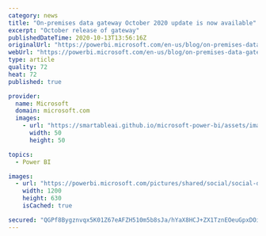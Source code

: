 ```yaml
---
category: news
title: "On-premises data gateway October 2020 update is now available"
excerpt: "October release of gateway"
publishedDateTime: 2020-10-13T13:56:16Z
originalUrl: "https://powerbi.microsoft.com/en-us/blog/on-premises-data-gateway-october-2020-update-is-now-available/"
webUrl: "https://powerbi.microsoft.com/en-us/blog/on-premises-data-gateway-october-2020-update-is-now-available/"
type: article
quality: 72
heat: 72
published: true

provider:
  name: Microsoft
  domain: microsoft.com
  images:
    - url: "https://smartableai.github.io/microsoft-power-bi/assets/images/organizations/microsoft.com-50x50.jpg"
      width: 50
      height: 50

topics:
  - Power BI

images:
  - url: "https://powerbi.microsoft.com/pictures/shared/social/social-default-image.png"
    width: 1200
    height: 630
    isCached: true

secured: "QGPf8Bygznvqx5K01Z67eAFZH510m5b8sJa/hYaX8HCJ+ZX1TznEOeuGpxDOi0VRuW6win8TY8mCpj1MQ1UBgGSo9VSVu4rwc+dolOD9Qck6jgpMQEyCM4Rj+v3lSHz2tpjWaLycvjwXQs7/9w+H0wug/Y1nhlazkUmiQzGPfCtlVwyBkM3tYWQJ1Zjk1CSe4Ohekzui3lfPDDLiu+TLItLeUTGtbQFCm4GuZMj6xy4vyyizZrzfnp7TTn2D9i30QMslOxHkLbohIOLCKpUY3aFyOG1LWuSYfBjrm/01OizvoejhQX5r9eCLVVP1LldkiredEkgrSGuOyHMDXoJOlB0rg11V0qtMJfaD4hq483k=;bSc182MTVmlLaAG5gnpeVw=="
---
```


